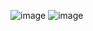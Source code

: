 ![image](https://github.com/bliskavka/Currency_Exchange/assets/34648485/d34ca501-df63-41b6-8126-693cfe52e966)
![image](https://github.com/bliskavka/Currency_Exchange/assets/34648485/0d56cf3c-b2d2-4cbc-8810-5f5d14afc289)
